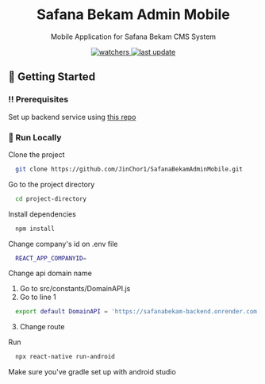 <div align="center">
  <h1>Safana Bekam Admin Mobile </h1>
  <p>
    Mobile Application for Safana Bekam CMS System
  </p>

<p>
  <a href="">
    <img src="https://img.shields.io/github/last-commit/JinChor1/SafanaBekamAdminMobile" alt="watchers" />
  </a>
  <a href="">
    <img src="https://img.shields.io/github/watchers/JinChor1/SafanaBekamAdminMobile" alt="last update" />
  </a>
</p>


</div>


<!-- Getting Started -->
## 	:toolbox: Getting Started

<!-- Prerequisites -->
### :bangbang: Prerequisites

Set up backend service using [this repo](https://github.com/JinChor1/SafanaBekamBackend)

<!-- Run Locally -->
### :running: Run Locally

Clone the project

```bash
  git clone https://github.com/JinChor1/SafanaBekamAdminMobile.git
```

Go to the project directory

```bash
  cd project-directory
```

Install dependencies

```bash
  npm install
```

Change company's id on .env file 

```bash
  REACT_APP_COMPANYID=
```

Change api domain name

1. Go to src/constants/DomainAPI.js
2. Go to line 1
```bash
  export default DomainAPI = 'https://safanabekam-backend.onrender.com';
```
3. Change route

Run 
```bash
  npx react-native run-android
```

Make sure you've gradle set up with android studio

